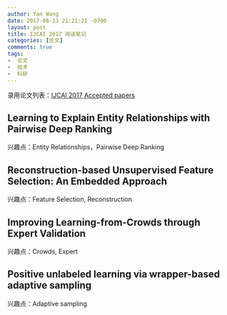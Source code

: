 ```yaml
---
author: Yan Wang
date: 2017-06-13 21:21:21 -0700
layout: post
title: IJCAI 2017 阅读笔记
categories: [论文]
comments: true
tags:
-  论文
-  技术
-  科研
---
```


录用论文列表：[IJCAI 2017 Accepted papers](https://ijcai-17.org/accepted-papers.html)


## Learning to Explain Entity Relationships with Pairwise Deep Ranking

兴趣点：Entity Relationships，Pairwise Deep Ranking


## Reconstruction-based Unsupervised Feature Selection: An Embedded Approach

兴趣点：Feature Selection, Reconstruction

## Improving Learning-from-Crowds through Expert Validation

兴趣点：Crowds, Expert

## Positive unlabeled learning via wrapper-based adaptive sampling

兴趣点：Adaptive sampling

